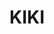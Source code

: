 ---
layout: startup_page
title: "KIKI"
id: "kiki.world"
permalink: "/kikikiki.world04272025/"
website: "https://www.kiki.world/"
funding_round: "Seed"
funding_amount: ""
investors: "a16z crypto, The Estée Lauder Companies' New Incubation Ventures (NIV), Double Down, 2Punks Capital, Advancit, RedDao, OrangeDao, GMoney"
about: "KIKI is a community commerce company that co-creates products with its user audience. Leveraging a proprietary platform and blockchain infrastructure, KIKI connects consumers with brands, enabling co-creation, rewards for engagement, and community building outside traditional web2 channels. This approach fosters a new consumer-centric model where the community plays an active role in product development and brand building."
markets: "Beauty, Consumer Goods, Web3, Personal Products, Information Services (B2C)"
hq: "Los Angeles, California, United States"
founded_year: "2023"
linkedin: "https://www.linkedin.com/company/kikiworld"
twitter: "https://twitter.com/kikiworld_"
instagram: ""
facebook: "https://www.facebook.com/kikiworld.io"
crunchbase: "https://www.crunchbase.com/organization/kiki-a8b6"
pitchbook: "https://pitchbook.com/profiles/company/534616-48"

# SEO Optimization
meta_title: "KIKI - Seed"
meta_description: "KIKI, KIKI is a community commerce company that co-creates products with its user audience. Leveraging a proprietary platform and blockchain infrastructure,..."
meta_keywords: "KIKI, Beauty, Consumer Goods, Web3, Personal Products, Information Services (B2C), Seed funding"
canonical_url: "https://pkprojectstartups.github.io/projectstartups.com/kikikiki.world04272025/"
---
